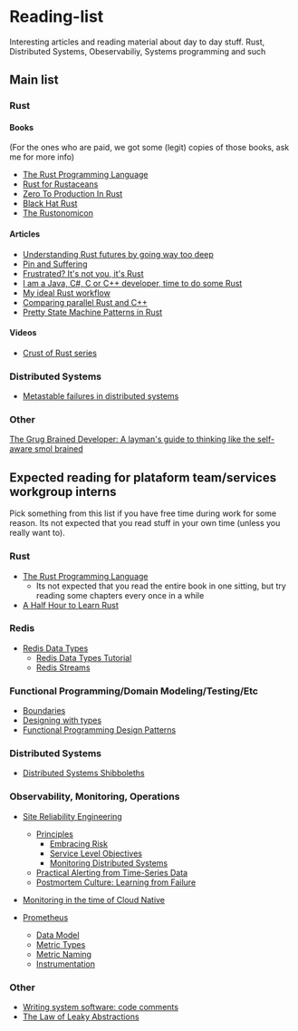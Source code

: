 # Reading-list

Interesting articles and reading material about day to day stuff. Rust, Distributed Systems, Obeservabiliy, Systems programming and such

## Main list

### Rust

#### Books

(For the ones who are paid, we got some (legit) copies of those books, ask me for more info)

- [The Rust Programming Language](https://doc.rust-lang.org/book/#the-rust-programming-language)
- [Rust for Rustaceans](https://nostarch.com/rust-rustaceans)
- [Zero To Production In Rust](https://www.zero2prod.com/index.html?country=Brazil&discount_code=SA60)
- [Black Hat Rust](https://kerkour.com/black-hat-rust)
- [The Rustonomicon](https://doc.rust-lang.org/nomicon/#the-rustonomicon)

#### Articles

- [Understanding Rust futures by going way too deep](https://fasterthanli.me/articles/understanding-rust-futures-by-going-way-too-deep)
- [Pin and Suffering](https://fasterthanli.me/articles/pin-and-suffering)
- [Frustrated? It's not you, it's Rust ](https://fasterthanli.me/articles/frustrated-its-not-you-its-rust)
- [I am a Java, C#, C or C++ developer, time to do some Rust](https://fasterthanli.me/articles/i-am-a-java-csharp-c-or-cplusplus-dev-time-to-do-some-rust)
- [My ideal Rust workflow](https://fasterthanli.me/articles/my-ideal-rust-workflow)
- [Comparing parallel Rust and C++](https://parallel-rust-cpp.github.io/)
- [Pretty State Machine Patterns in Rust ](https://hoverbear.org/blog/rust-state-machine-pattern/)

#### Videos

- [Crust of Rust series](https://www.youtube.com/playlist?app=desktop&list=PLqbS7AVVErFiWDOAVrPt7aYmnuuOLYvOa)

### Distributed Systems

- [Metastable failures in distributed systems](https://dl.acm.org/doi/abs/10.1145/3458336.3465286)

### Other

[The Grug Brained Developer: A layman's guide to thinking like the self-aware smol brained](https://grugbrain.dev/)

## Expected reading for plataform team/services workgroup interns

Pick something from this list if you have free time during work for some reason. Its not expected that you read stuff in your own time (unless you really want to).

### Rust

- [The Rust Programming Language](https://doc.rust-lang.org/book/)
  - Its not expected that you read the entire book in one sitting, but try reading some chapters every once in a while
- [A Half Hour to Learn Rust](https://fasterthanli.me/articles/a-half-hour-to-learn-rust)

### Redis

- [Redis Data Types](https://redis.io/docs/manual/data-types/)
  - [Redis Data Types Tutorial](https://redis.io/docs/manual/data-types/data-types-tutorial/)
  - [Redis Streams](https://redis.io/docs/manual/data-types/streams/)

### Functional Programming/Domain Modeling/Testing/Etc

- [Boundaries](https://www.destroyallsoftware.com/talks/boundaries)
- [Designing with types](https://fsharpforfunandprofit.com/series/designing-with-types/)
- [Functional Programming Design Patterns](https://fsharpforfunandprofit.com/fppatterns/)

### Distributed Systems

- [Distributed Systems Shibboleths](https://jolynch.github.io/posts/distsys_shibboleths/)

### Observability, Monitoring, Operations

- [Site Reliability Engineering](https://sre.google/sre-book/table-of-contents/)

  - [Principles](https://sre.google/sre-book/part-II-principles/)
    - [Embracing Risk](https://sre.google/sre-book/embracing-risk/)
    - [Service Level Objectives](https://sre.google/sre-book/service-level-objectives/)
    - [Monitoring Distributed Systems](https://sre.google/sre-book/monitoring-distributed-systems/)
  - [Practical Alerting from Time-Series Data](https://sre.google/sre-book/practical-alerting/)
  - [Postmortem Culture: Learning from Failure](https://sre.google/sre-book/postmortem-culture/)

- [Monitoring in the time of Cloud Native](https://copyconstruct.medium.com/monitoring-in-the-time-of-cloud-native-c87c7a5bfa3e)
- [Prometheus](https://prometheus.io/docs/introduction)
  - [Data Model](https://prometheus.io/docs/concepts/data_model/)
  - [Metric Types](https://prometheus.io/docs/concepts/metric_types/)
  - [Metric Naming](https://prometheus.io/docs/practices/naming/)
  - [Instrumentation](https://prometheus.io/docs/practices/instrumentation/)

### Other

- [Writing system software: code comments](http://antirez.com/news/124)
- [The Law of Leaky Abstractions](https://www.joelonsoftware.com/2002/11/11/the-law-of-leaky-abstractions/)
